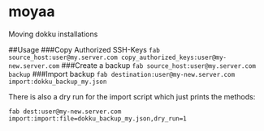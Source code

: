 # moyaa
Moving dokku installations

##Usage
###Copy Authorized SSH-Keys
`fab source_host:user@my.server.com copy_authorized_keys:user@my-new.server.com`
###Create a backup
`fab source_host:user@my.server.com backup`
###Import backup
`fab destination:user@my-new.server.com import:dokku_backup_my.json`

There is also a dry run for the import script which just prints the methods:

`fab dest:user@my-new.server.com import:import:file=dokku_backup_my.json,dry_run=1`
